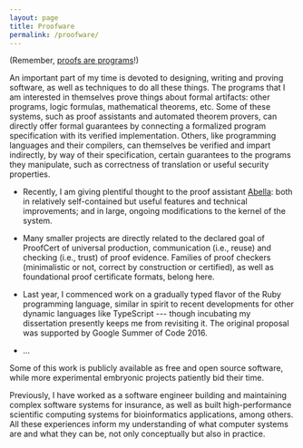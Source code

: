 ```yaml
---
layout: page
title: Proofware
permalink: /proofware/
---
```


(Remember, [proofs are programs](
https://en.wikipedia.org/wiki/Curry%E2%80%93Howard_correspondence)!)

An important part of my time is devoted to designing, writing and proving
software, as well as techniques to do all these things. The programs that I am
interested in themselves prove things about formal artifacts: other programs,
logic formulas, mathematical theorems, etc. Some of these systems, such as
proof assistants and automated theorem provers, can directly offer formal
guarantees by connecting a formalized program specification with its verified
implementation. Others, like programming languages and their compilers, can
themselves be verified and impart indirectly, by way of their specification,
certain guarantees to the programs they manipulate, such as correctness of
translation or useful security properties.

* Recently, I am giving plentiful thought to the proof assistant
  [Abella](http://abella-prover.org/): both in relatively self-contained but
  useful features and technical improvements; and in large, ongoing
  modifications to the kernel of the system.

* Many smaller projects are directly related to the declared goal of ProofCert
  of universal production, communication (i.e., reuse) and checking (i.e.,
  trust) of proof evidence. Families of proof checkers (minimalistic or not,
  correct by construction or certified), as well as foundational proof
  certificate formats, belong here.

* Last year, I commenced work on a gradually typed flavor of the Ruby
  programming language, similar in spirit to recent developments for other
  dynamic languages like TypeScript --- though incubating my dissertation
  presently keeps me from revisiting it. The original proposal was supported by
  Google Summer of Code 2016.

* ...

Some of this work is publicly available as free and open source software, while
more experimental embryonic projects patiently bid their time.

Previously, I have worked as a software engineer building and maintaining
complex software systems for insurance, as well as built high-performance
scientific computing systems for bioinformatics applications, among others. All
these experiences inform my understanding of what computer systems are and what
they can be, not only conceptually but also in practice.
